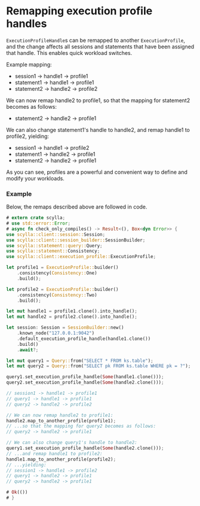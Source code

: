 # Remapping execution profile handles

`ExecutionProfileHandle`s can be remapped to another `ExecutionProfile`, and the change affects all sessions and statements that have been assigned that handle. This enables quick workload switches.

Example mapping:
* session1 -> handle1 -> profile1
* statement1 -> handle1 -> profile1
* statement2 -> handle2 -> profile2

We can now remap handle2 to profile1, so that the mapping for statement2 becomes as follows:
* statement2 -> handle2 -> profile1

We can also change statement1's handle to handle2, and remap handle1 to profile2, yielding:
* session1 -> handle1 -> profile2
* statement1 -> handle2 -> profile1
* statement2 -> handle2 -> profile1

As you can see, profiles are a powerful and convenient way to define and modify your workloads.

### Example
Below, the remaps described above are followed in code.
```rust
# extern crate scylla;
# use std::error::Error;
# async fn check_only_compiles() -> Result<(), Box<dyn Error>> {
use scylla::client::session::Session;
use scylla::client::session_builder::SessionBuilder;
use scylla::statement::query::Query;
use scylla::statement::Consistency;
use scylla::client::execution_profile::ExecutionProfile;

let profile1 = ExecutionProfile::builder()
    .consistency(Consistency::One)
    .build();

let profile2 = ExecutionProfile::builder()
    .consistency(Consistency::Two)
    .build();

let mut handle1 = profile1.clone().into_handle();
let mut handle2 = profile2.clone().into_handle();

let session: Session = SessionBuilder::new()
    .known_node("127.0.0.1:9042")
    .default_execution_profile_handle(handle1.clone())
    .build()
    .await?;

let mut query1 = Query::from("SELECT * FROM ks.table");
let mut query2 = Query::from("SELECT pk FROM ks.table WHERE pk = ?");

query1.set_execution_profile_handle(Some(handle1.clone()));
query2.set_execution_profile_handle(Some(handle2.clone()));

// session1 -> handle1 -> profile1
// query1 -> handle1 -> profile1
// query2 -> handle2 -> profile2

// We can now remap handle2 to profile1:
handle2.map_to_another_profile(profile1);
// ...so that the mapping for query2 becomes as follows:
// query2 -> handle2 -> profile1

// We can also change query1's handle to handle2:
query1.set_execution_profile_handle(Some(handle2.clone()));
// ...and remap handle1 to profile2:
handle1.map_to_another_profile(profile2);
// ...yielding:
// session1 -> handle1 -> profile2
// query1 -> handle2 -> profile1
// query2 -> handle2 -> profile1

# Ok(())
# }
```
